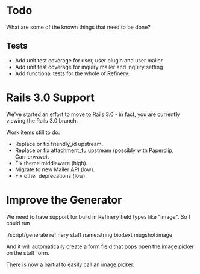 # Todo

What are some of the known things that need to be done?

## Tests

* Add unit test coverage for user, user plugin and user mailer
* Add unit test coverage for inquiry mailer and inquiry setting
* Add functional tests for the whole of Refinery.

# Rails 3.0 Support

We've started an effort to move to Rails 3.0 - in fact, you are currently
viewing the Rails 3.0 branch.

Work items still to do:

* Replace or fix friendly\_id upstream.
* Replace or fix attachment\_fu upstream (possibly with Paperclip, Carrierwave).
* Fix theme middleware (high).
* Migrate to new Mailer API (low).
* Fix other deprecations (low).

# Improve the Generator

We need to have support for build in Refinery field types like "image". So I could run

  ./script/generate refinery staff name:string bio:text mugshot:image
  
And it will automatically create a form field that pops open the image picker on the staff form.

There is now a partial to easily call an image picker.
